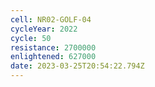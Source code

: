 ```yaml
---
cell: NR02-GOLF-04
cycleYear: 2022
cycle: 50
resistance: 2700000
enlightened: 627000
date: 2023-03-25T20:54:22.794Z
---
```

